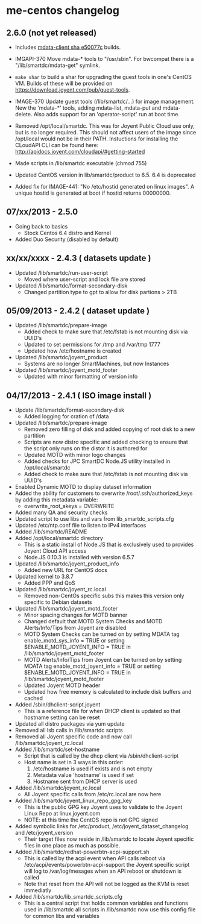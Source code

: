 # me-centos changelog

## 2.6.0 (not yet released)

- Includes [mdata-client sha
  e50077c](https://github.com/joyent/mdata-client/commit/e50077c) builds.

- IMGAPI-370 Move mdata-* tools to "/usr/sbin". For bwcompat there is a
  "/lib/smartdc/mdata-get" symlink.

- `make shar` to build a shar for upgrading the guest tools in one's
  CentOS VM. Builds of these will be provided on
  <https://download.joyent.com/pub/guest-tools>.

- IMAGE-370 Update guest tools (/lib/smartdc/...) for image management.
  New the 'mdata-*' tools, adding mdata-list, mdata-put and mdata-delete.
  Also adds support for an 'operator-script' run at boot time.

- Removed /opt/local/smartdc. This was for Joyent Public Cloud use only, 
  but is no longer required. This should not affect users of the image 
  since /opt/local would not be in their PATH. Instuctions for installing
  the CLoudAPI CLI can be found here: 
  http://apidocs.joyent.com/cloudapi/#getting-started

- Made scripts in /lib/smartdc executable (chmod 755)

- Updated CentOS version in lib/smartdc/product to 6.5. 6.4 is deprecated

- Added fix for IMAGE-441: "No /etc/hostid generated on linux images".
  A unique hostid is generated at boot if hostid returns 00000000. 

## 07/xx/2013 - 2.5.0
- Going back to basics
    - Stock Centos 6.4 distro and Kernel
- Added Duo Security (disabled by default)

## xx/xx/xxxx - 2.4.3 ( datasets update )
- Updated /lib/smartdc/run-user-script
    - Moved where user-script and lock file are stored
- Updated /lib/smartdc/format-secondary-disk
    - Changed partition type to gpt to allow for disk partions > 2TB

## 05/09/2013 - 2.4.2 ( dataset update )
- Updated /lib/smartdc/prepare-image
    - Added check to make sure that /etc/fstab is not mounting disk via UUID's
    - Updated to set permissions for /tmp and /var/tmp 1777
    - Updated how /etc/hostname is created
- Updated /lib/smartdc/joyent_product
    - Systems are no longer SmartMachines, but now Instances
- Updated /lib/smartdc/joyent_motd_footer
    - Updated with minor formatting of version info

## 04/17/2013 - 2.4.1 ( ISO image install )
- Update /lib/smartdc/format-secondary-disk
    - Added logging for cration of /data
- Updated /lib/smartdc/prepare-image
    - Removed zero filling of disk and added copying of root disk to a new partition
    - Scripts are now distro specific and added checking to ensure that the script only runs on the distor it is authored for
    - Updated MOTD with minor logo changes
    - Added checks for JPC SmartDC Node.JS utility installed in /opt/local/smartdc
    - Added check to make sure that /etc/fstab is not mounting disk via UUID's
- Enabled Dynamic MOTD to display dataset information
- Added the ability for customers to overwrite /root/.ssh/authorized_keys by adding this metadata variable:
    - overwrite_root_akeys = OVERWRITE
- Added many QA and security checks
- Updated script to use libs and vars from lib_smartdc_scripts.cfg
- Updated /etc/ntp.conf file to listen to IPv4 interfaces
- Added /lib/smartdc/README
- Added /opt/local/smartdc directory
    - This is a static install of Node.JS that is exclusively used to provides Joyent Cloud API access
    - Node.JS 0.10.3 is installed with version 6.5.7
- Updated /lib/smartdc/joyent_product_info
    - Added new URL for CentOS docs
- Updated kernel to 3.8.7
    - Added PPP and QoS 
- Updated /lib/smartdc/joyent_rc.local
    - Removed non-CentOs specific subs this makes this version only specific to Debian datasets
- Updated /lib/smartdc/joyent_motd_footer
    - Minor spacing changes for MOTD banner
    - Changed default that MOTD System Checks and MOTD Alerts/Info/Tips from Joyent are disabled
    - MOTD System Checks can be turned on by setting MDATA tag enable_motd_sys_info = TRUE
     or setting $ENABLE_MOTD_JOYENT_INFO = TRUE in /lib/smartdc/joyent_motd_footer
    - MOTD Alerts/Info/Tips from Joyent can be turned on by setting MDATA tag enable_motd_joyent_info = TRUE
     or setting $ENABLE_MOTD_JOYENT_INFO = TRUE in /lib/smartdc/joyent_motd_footer
    - Updated Joyent MOTD header
    - Updated how free memory is calculated to include disk buffers and cached
- Added /sbin/dhclient-script.joyent
    - This is a reference file for when DHCP client is updated so that hostname setting can be reset
- Updated all distro packages via yum update
- Removed all lsb calls in /lib/smartdc scripts
- Removed all Joyent specific code and now call /lib/smartdc/joyent_rc.local
- Added /lib/smartdc/set-hostname
    - Script that is called by the dhcp client via /sbin/dhclient-script
    - Host name is set in 3 ways in this order:
        1. /etc/hostname is used if exists and is not empty
        2. Metadata value 'hostname' is used if set
        3. Hostname sent from DHCP server is used
- Added /lib/smartdc/joyent_rc.local
    - All Joyent specific calls from /etc/rc.local are now here
- Added /lib/smartdc/joyent_linux_repo_gpg_key
    - This is the public GPG key Joyent uses to validate to the Joyent Linux Repo at linux.joyent.com
    - NOTE: at this time the CentOS repo is not GPG signed
- Added symbolic links for /etc/product, /etc/joyent_dataset_changelog and /etc/joyent_version
    - Their target files now reside in /lib/smartdc to locate Joyent specific files in one place as much as possible.
- Added /lib/smartdc/redhat-powerbtn-acpi-support.sh
    - This is called by the acpi event when API calls reboot via /etc/acpi/events/powerbtn-acpi-support the Joyent specific script will log to /var/log/mesages when an API reboot or shutdown is called
    - Note that reset from the API will not be logged as the KVM is reset immediatly
- Added /lib/smartdc/lib_smartdc_scripts.cfg
    - This is a central script that holds common variables and functions used in /lib/smartdc all scripts in /lib/smartdc now use this config file for common libs and variables
